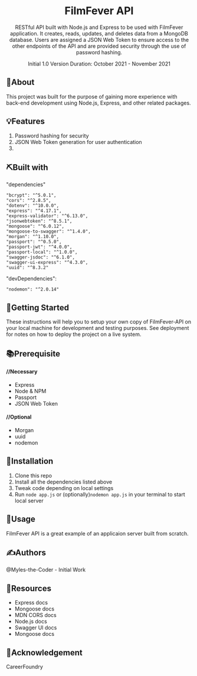 <div align='center'>

# FilmFever API

RESTful API built with Node.js and Express to be used with FilmFever application. It creates, reads, updates, and deletes data from a MongoDB database. Users are assigned a JSON Web Token to ensure access to the other endpoints of the API and are provided security through the use of password hashing.

Initial 1.0 Version Duration: October 2021 - November 2021

</div>
 
## 🧐About

This project was built for the purpose of gaining more experience with back-end development using Node.js, Express, and other related packages. 

## 💡Features

1. Password hashing for security
2. JSON Web Token generation for user authentication
3. 

## ⛏️Built with
  "dependencies"
  
    "bcrypt": "^5.0.1",
    "cors": "^2.8.5",
    "dotenv": "^10.0.0",
    "express": "^4.17.1",
    "express-validator": "^6.13.0",
    "jsonwebtoken": "^8.5.1",
    "mongoose": "^6.0.12",
    "mongoose-to-swagger": "^1.4.0",
    "morgan": "^1.10.0",
    "passport": "^0.5.0",
    "passport-jwt": "^4.0.0",
    "passport-local": "^1.0.0",
    "swagger-jsdoc": "^6.1.0",
    "swagger-ui-express": "^4.3.0",
    "uuid": "^8.3.2"
  "devDependencies": 
  
    "nodemon": "^2.0.14"
## 🏁Getting Started

These instructions will help you to setup your own copy of FilmFever-API on your local machine for development and testing purposes. See deployment for notes on how to deploy the project on a live system.

## 📚Prerequisite

#### //Necessary

- Express
- Node & NPM
- Passport
- JSON Web Token

#### //Optional

- Morgan
- uuid
- nodemon

## 🧰Installation

1. Clone this repo
2. Install all the dependencies listed above
3. Tweak code depending on local settings
4. Run ```node app.js``` or (optionally)```nodemon app.js``` in your terminal to start local server

## 🎈Usage

FilmFever API is a great example of an applicaion server built from scratch.

## ✍️Authors
@Myles-the-Coder - Initial Work

## 🧬Resources

- Express docs
- Mongoose docs
- MDN CORS docs
- Node.js docs
- Swagger UI docs
- Mongoose docs

## 🎉Acknowledgement
CareerFoundry
